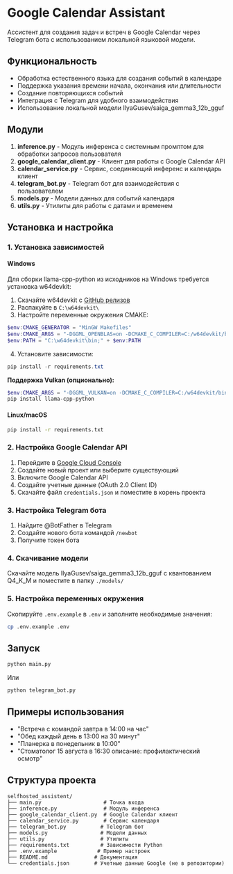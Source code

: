 # Google Calendar Assistant

Ассистент для создания задач и встреч в Google Calendar через Telegram бота с использованием локальной языковой модели.

## Функциональность

- Обработка естественного языка для создания событий в календаре
- Поддержка указания времени начала, окончания или длительности
- Создание повторяющихся событий
- Интеграция с Telegram для удобного взаимодействия
- Использование локальной модели IlyaGusev/saiga_gemma3_12b_gguf

## Модули

1. **inference.py** - Модуль инференса с системным промптом для обработки запросов пользователя
2. **google_calendar_client.py** - Клиент для работы с Google Calendar API
3. **calendar_service.py** - Сервис, соединяющий инференс и календарь клиент
4. **telegram_bot.py** - Telegram бот для взаимодействия с пользователем
5. **models.py** - Модели данных для событий календаря
6. **utils.py** - Утилиты для работы с датами и временем

## Установка и настройка

### 1. Установка зависимостей

#### Windows

Для сборки llama-cpp-python из исходников на Windows требуется установка w64devkit:

1. Скачайте w64devkit с [GitHub релизов](https://github.com/skeeto/w64devkit/releases)
2. Распакуйте в `C:\w64devkit\`
3. Настройте переменные окружения CMAKE:

```powershell
$env:CMAKE_GENERATOR = "MinGW Makefiles"
$env:CMAKE_ARGS = "-DGGML_OPENBLAS=on -DCMAKE_C_COMPILER=C:/w64devkit/bin/gcc.exe -DCMAKE_CXX_COMPILER=C:/w64devkit/bin/g++.exe -DCMAKE_MAKE_PROGRAM=C:/w64devkit/bin/mingw32-make.exe"
$env:PATH = "C:\w64devkit\bin;" + $env:PATH
```

4. Установите зависимости:

```powershell
pip install -r requirements.txt
```

**Поддержка Vulkan (опционально):**
```powershell
$env:CMAKE_ARGS = "-DGGML_VULKAN=on -DCMAKE_C_COMPILER=C:/w64devkit/bin/gcc.exe -DCMAKE_CXX_COMPILER=C:/w64devkit/bin/g++.exe -DCMAKE_MAKE_PROGRAM=C:/w64devkit/bin/mingw32-make.exe"
pip install llama-cpp-python
```

#### Linux/macOS

```bash
pip install -r requirements.txt
```

### 2. Настройка Google Calendar API

1. Перейдите в [Google Cloud Console](https://console.cloud.google.com/)
2. Создайте новый проект или выберите существующий
3. Включите Google Calendar API
4. Создайте учетные данные (OAuth 2.0 Client ID)
5. Скачайте файл `credentials.json` и поместите в корень проекта

### 3. Настройка Telegram бота

1. Найдите @BotFather в Telegram
2. Создайте нового бота командой `/newbot`
3. Получите токен бота

### 4. Скачивание модели

Скачайте модель IlyaGusev/saiga_gemma3_12b_gguf с квантованием Q4_K_M и поместите в папку `./models/`

### 5. Настройка переменных окружения

Скопируйте `.env.example` в `.env` и заполните необходимые значения:

```bash
cp .env.example .env
```

## Запуск

```bash
python main.py
```

Или

```bash
python telegram_bot.py
```

## Примеры использования

- "Встреча с командой завтра в 14:00 на час"
- "Обед каждый день в 13:00 на 30 минут" 
- "Планерка в понедельник в 10:00"
- "Стоматолог 15 августа в 16:30 описание: профилактический осмотр"

## Структура проекта

```
selfhosted_assistent/
├── main.py                    # Точка входа
├── inference.py               # Модуль инференса
├── google_calendar_client.py  # Google Calendar клиент
├── calendar_service.py        # Сервис календаря
├── telegram_bot.py           # Telegram бот
├── models.py                 # Модели данных
├── utils.py                  # Утилиты
├── requirements.txt          # Зависимости Python
├── .env.example             # Пример настроек
├── README.md               # Документация
└── credentials.json        # Учетные данные Google (не в репозитории)
```

